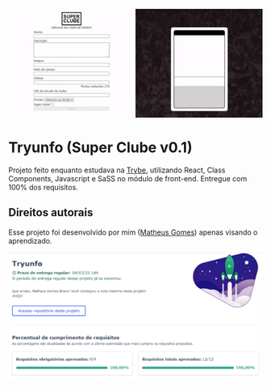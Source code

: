 ![Tryunfo (Super Clube)](src/images/vasco.gif)

# Tryunfo (Super Clube v0.1)

Projeto feito enquanto estudava na [Trybe](https://www.betrybe.com/), utilizando React, Class Components, Javascript e SaSS no módulo de front-end. Entregue com 100% dos requisitos.

## Direitos autorais

Esse projeto foi desenvolvido por mim ([Matheus Gomes](https://www.linkedin.com/in/matheusgb/)) apenas visando o aprendizado.

![100%](src/images/100%25.png)